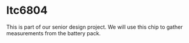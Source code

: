 ltc6804
=======

This is part of our senior design project. We will use this chip to gather measurements from the battery pack.
